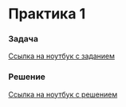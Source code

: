 # Практика 1

### Задача

[Ссылка на ноутбук с заданием](base/hw_1_empty.ipynb)

### Решение

[Ссылка на ноутбук с решением](ans/hw_1_done.ipynb)
